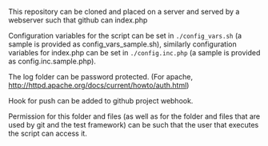 This repository can be cloned and placed on a server and served by a webserver such that github can index.php

Configuration variables for the script can be set in ```./config_vars.sh``` (a sample is provided as config_vars_sample.sh),
 similarly configuration variables for index.php can be set in ```./config.inc.php``` (a sample is provided as config.inc.sample.php).

The log folder can be password protected.
(For apache, http://httpd.apache.org/docs/current/howto/auth.html)

Hook for push can be added to github project webhook.

Permission for this folder and files (as well as for the folder and files that are used by git and the test framework) can be such that the user that executes the script can access it.
